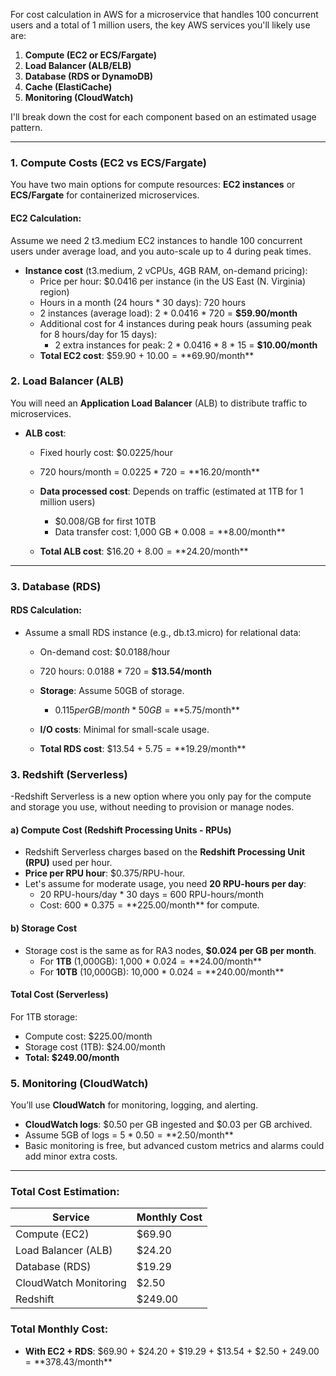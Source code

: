 For cost calculation in AWS for a microservice that handles 100 concurrent users and a total of 1 million users, the key AWS services you'll likely use are:

1. **Compute (EC2 or ECS/Fargate)**
2. **Load Balancer (ALB/ELB)**
3. **Database (RDS or DynamoDB)**
4. **Cache (ElastiCache)**
5. **Monitoring (CloudWatch)**

I'll break down the cost for each component based on an estimated usage pattern.

---

### 1. **Compute Costs (EC2 vs ECS/Fargate)**
You have two main options for compute resources: **EC2 instances** or **ECS/Fargate** for containerized microservices.

#### **EC2  Calculation**:
Assume we need 2 t3.medium EC2 instances to handle 100 concurrent users under average load, and you auto-scale up to 4 during peak times.

- **Instance cost** (t3.medium, 2 vCPUs, 4GB RAM, on-demand pricing):
  - Price per hour: $0.0416 per instance (in the US East (N. Virginia) region)
  - Hours in a month (24 hours * 30 days): 720 hours
  - 2 instances (average load): 2 * 0.0416 * 720 = **$59.90/month**
  - Additional cost for 4 instances during peak hours (assuming peak for 8 hours/day for 15 days):
    - 2 extra instances for peak: 2 * 0.0416 * 8 * 15 = **$10.00/month**
  - **Total EC2 cost**: $59.90 + $10.00 = **$69.90/month**

### 2. **Load Balancer (ALB)**
You will need an **Application Load Balancer** (ALB) to distribute traffic to microservices.

- **ALB cost**:
  - Fixed hourly cost: $0.0225/hour
  - 720 hours/month = $0.0225 * 720 = **$16.20/month**
  - **Data processed cost**: Depends on traffic (estimated at 1TB for 1 million users)
    - $0.008/GB for first 10TB
    - Data transfer cost: 1,000 GB * $0.008 = **$8.00/month**

  - **Total ALB cost**: $16.20 + $8.00 = **$24.20/month**

---

### 3. **Database (RDS)**

#### **RDS Calculation**:
- Assume a small RDS instance (e.g., db.t3.micro) for relational data:
  - On-demand cost: $0.0188/hour
  - 720 hours: 0.0188 * 720 = **$13.54/month**
  - **Storage**: Assume 50GB of storage.
    - $0.115 per GB/month * 50GB = **$5.75/month**
  - **I/O costs**: Minimal for small-scale usage.

  - **Total RDS cost**: $13.54 + $5.75 = **$19.29/month**

### 3. **Redshift (Serverless)**

-Redshift Serverless is a new option where you only pay for the compute and storage you use, without needing to provision or manage nodes.

#### a) **Compute Cost (Redshift Processing Units - RPUs)**
- Redshift Serverless charges based on the **Redshift Processing Unit (RPU)** used per hour.
- **Price per RPU hour**: $0.375/RPU-hour.
- Let's assume for moderate usage, you need **20 RPU-hours per day**:
  - 20 RPU-hours/day * 30 days = 600 RPU-hours/month
  - Cost: 600 * $0.375 = **$225.00/month** for compute.

#### b) **Storage Cost**
- Storage cost is the same as for RA3 nodes, **$0.024 per GB per month**.
  - For **1TB** (1,000GB): 1,000 * $0.024 = **$24.00/month**
  - For **10TB** (10,000GB): 10,000 * $0.024 = **$240.00/month**

#### **Total Cost (Serverless)**

For 1TB storage:
- Compute cost: $225.00/month
- Storage cost (1TB): $24.00/month
- **Total: $249.00/month**

### 5. **Monitoring (CloudWatch)**
You’ll use **CloudWatch** for monitoring, logging, and alerting.

- **CloudWatch logs**: $0.50 per GB ingested and $0.03 per GB archived.
- Assume 5GB of logs = 5 * $0.50 = **$2.50/month**
- Basic monitoring is free, but advanced custom metrics and alarms could add minor extra costs.

---

### **Total Cost Estimation**:

| **Service**              | **Monthly Cost**       |
|--------------------------|------------------------|
| Compute (EC2)             | $69.90                 |
| Load Balancer (ALB)       | $24.20                 |
| Database (RDS)            | $19.29                 |
| CloudWatch Monitoring     | $2.50                  |
| Redshift                  | $249.00                 |

### **Total Monthly Cost**:
- **With EC2 + RDS**: $69.90 + $24.20 + $19.29 + $13.54 + $2.50 + $249.00  = **$378.43/month**
